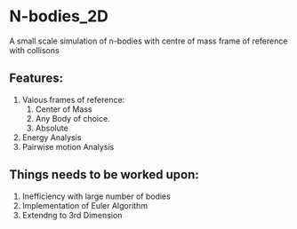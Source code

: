 # N-bodies_2D
A small scale simulation of n-bodies with centre of mass frame of reference with collisons

## Features: 
  1. Vaious frames of reference:
       1. Center of Mass
       2. Any Body of choice.
       3.  Absolute
  2. Energy Analysis
  3. Pairwise motion Analysis

## Things needs to be worked upon:
  1. Inefficiency with large number of bodies
  2.  Implementation of Euler Algorithm
  3.  Extendng to 3rd Dimension
